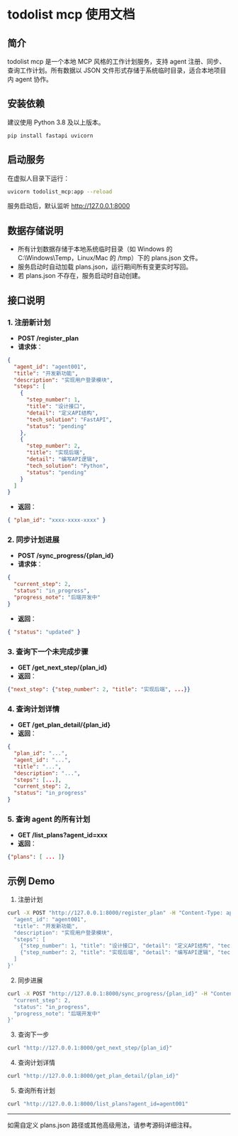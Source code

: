 # todolist mcp 使用文档

## 简介

todolist mcp 是一个本地 MCP 风格的工作计划服务，支持 agent 注册、同步、查询工作计划。所有数据以 JSON 文件形式存储于系统临时目录，适合本地项目内 agent 协作。

## 安装依赖

建议使用 Python 3.8 及以上版本。

```bash
pip install fastapi uvicorn
```

## 启动服务

在虚拟人目录下运行：

```bash
uvicorn todolist_mcp:app --reload
```

服务启动后，默认监听 http://127.0.0.1:8000

## 数据存储说明

- 所有计划数据存储于本地系统临时目录（如 Windows 的 C:\Windows\Temp，Linux/Mac 的 /tmp）下的 plans.json 文件。
- 服务启动时自动加载 plans.json，运行期间所有变更实时写回。
- 若 plans.json 不存在，服务启动时自动创建。

## 接口说明

### 1. 注册新计划

- **POST /register_plan**
- **请求体**：

```json
{
  "agent_id": "agent001",
  "title": "开发新功能",
  "description": "实现用户登录模块",
  "steps": [
    {
      "step_number": 1,
      "title": "设计接口",
      "detail": "定义API结构",
      "tech_solution": "FastAPI",
      "status": "pending"
    },
    {
      "step_number": 2,
      "title": "实现后端",
      "detail": "编写API逻辑",
      "tech_solution": "Python",
      "status": "pending"
    }
  ]
}
```

- **返回**：

```json
{ "plan_id": "xxxx-xxxx-xxxx" }
```

### 2. 同步计划进展

- **POST /sync_progress/{plan_id}**
- **请求体**：

```json
{
  "current_step": 2,
  "status": "in_progress",
  "progress_note": "后端开发中"
}
```

- **返回**：

```json
{ "status": "updated" }
```

### 3. 查询下一个未完成步骤

- **GET /get_next_step/{plan_id}**
- **返回**：

```json
{"next_step": {"step_number": 2, "title": "实现后端", ...}}
```

### 4. 查询计划详情

- **GET /get_plan_detail/{plan_id}**
- **返回**：

```json
{
  "plan_id": "...",
  "agent_id": "...",
  "title": "...",
  "description": "...",
  "steps": [...],
  "current_step": 2,
  "status": "in_progress"
}
```

### 5. 查询 agent 的所有计划

- **GET /list_plans?agent_id=xxx**
- **返回**：

```json
{"plans": [ ... ]}
```

## 示例 Demo

1. 注册计划

```bash
curl -X POST "http://127.0.0.1:8000/register_plan" -H "Content-Type: application/json" -d '{
  "agent_id": "agent001",
  "title": "开发新功能",
  "description": "实现用户登录模块",
  "steps": [
    {"step_number": 1, "title": "设计接口", "detail": "定义API结构", "tech_solution": "FastAPI", "status": "pending"},
    {"step_number": 2, "title": "实现后端", "detail": "编写API逻辑", "tech_solution": "Python", "status": "pending"}
  ]
}'
```

2. 同步进展

```bash
curl -X POST "http://127.0.0.1:8000/sync_progress/{plan_id}" -H "Content-Type: application/json" -d '{
  "current_step": 2,
  "status": "in_progress",
  "progress_note": "后端开发中"
}'
```

3. 查询下一步

```bash
curl "http://127.0.0.1:8000/get_next_step/{plan_id}"
```

4. 查询计划详情

```bash
curl "http://127.0.0.1:8000/get_plan_detail/{plan_id}"
```

5. 查询所有计划

```bash
curl "http://127.0.0.1:8000/list_plans?agent_id=agent001"
```

---

如需自定义 plans.json 路径或其他高级用法，请参考源码详细注释。
